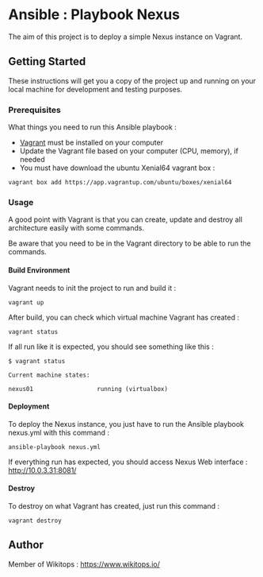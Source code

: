 # Ansible : Playbook Nexus
The aim of this project is to deploy a simple Nexus instance on Vagrant.

## Getting Started

These instructions will get you a copy of the project up and running on your local machine for development and testing purposes.

### Prerequisites

What things you need to run this Ansible playbook :

* [Vagrant](https://www.vagrantup.com/docs/installation/) must be installed on your computer
* Update the Vagrant file based on your computer (CPU, memory), if needed
* You must have download the ubuntu Xenial64 vagrant box :

```
vagrant box add https://app.vagrantup.com/ubuntu/boxes/xenial64
```

### Usage

A good point with Vagrant is that you can create, update and destroy all architecture easily with some commands.

Be aware that you need to be in the Vagrant directory to be able to run the commands.

#### Build Environment

Vagrant needs to init the project to run and build it :

```
vagrant up
```

After build, you can check which virtual machine Vagrant has created :

```
vagrant status
```

If all run like it is expected, you should see something like this :

```
$ vagrant status

Current machine states:

nexus01                  running (virtualbox)
```

#### Deployment

To deploy the Nexus instance, you just have to run the Ansible playbook nexus.yml with this command :

```
ansible-playbook nexus.yml
```

If everything run has expected, you should access Nexus Web interface : http://10.0.3.31:8081/

#### Destroy

To destroy on what Vagrant has created, just run this command :

```
vagrant destroy
```

## Author

Member of Wikitops : https://www.wikitops.io/

